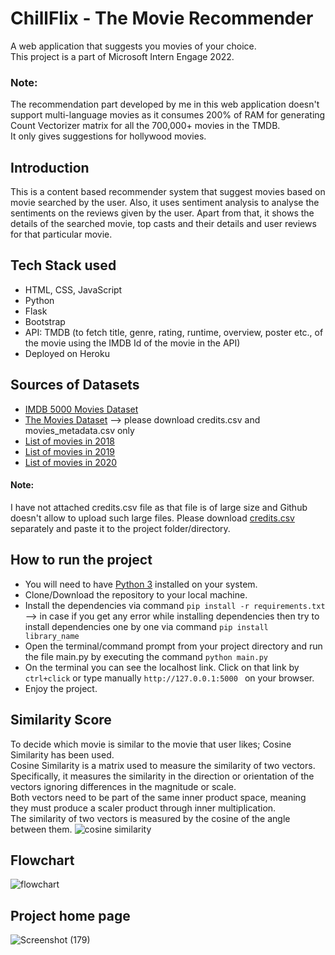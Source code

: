 # ChillFlix - The Movie Recommender
A web application that suggests you movies of your choice. </br>
This project is a part of Microsoft Intern Engage 2022.</br>
### Note:
The recommendation part developed by me in this web application doesn't support multi-language movies as it consumes 200% of RAM for generating Count Vectorizer matrix for all the 700,000+ movies in the TMDB. </br>
It only gives suggestions for hollywood movies.

## Introduction
This is a content based recommender system that suggest movies based on movie searched by the user. Also, it uses sentiment analysis to analyse the sentiments on the reviews given by the user. Apart from that, it shows the details of the searched movie, top casts and their details and user reviews for that particular movie.

## Tech Stack used
* HTML, CSS, JavaScript
* Python
* Flask
* Bootstrap
* API: TMDB (to fetch title, genre, rating, runtime, overview, poster etc., of the movie using the IMDB Id of the movie in the API)
* Deployed on Heroku
 

 ## Sources of Datasets
* [IMDB 5000 Movies Dataset](https://www.kaggle.com/datasets/carolzhangdc/imdb-5000-movie-dataset)
* [The Movies Dataset](https://www.kaggle.com/datasets/rounakbanik/the-movies-dataset) --> please download credits.csv and movies_metadata.csv only
* [List of movies in 2018](https://en.wikipedia.org/wiki/List_of_American_films_of_2018)
* [List of movies in 2019](https://en.wikipedia.org/wiki/List_of_American_films_of_2019)
* [List of movies in 2020](https://en.wikipedia.org/wiki/List_of_American_films_of_2020)
#### Note:
I have not attached credits.csv file as that file is of large size and Github doesn't allow to upload such large files. Please download [credits.csv](https://www.kaggle.com/datasets/rounakbanik/the-movies-dataset?select=credits.csv) separately and paste it to the project folder/directory.

## How to run the project
* You will need to have [Python 3](https://www.python.org/downloads/) installed on your system.
* Clone/Download the repository to your local machine.
* Install the dependencies via command ```pip install -r requirements.txt``` --> in case if you get any error while installing dependencies then try to install dependencies one by one via command ```pip install library_name```
* Open the terminal/command prompt from your project directory and run the file main.py by executing the command ```python main.py```
* On the terminal you can see the localhost link. Click on that link by ```ctrl+click``` or type manually ```http://127.0.0.1:5000 ``` on your browser.
* Enjoy the project.

## Similarity Score
To decide which movie is similar to the movie that user likes; Cosine Similarity has been used. </br>
Cosine Similarity is a matrix used to measure the similarity of two vectors. Specifically, it measures the similarity in the direction or orientation of the vectors ignoring differences in the magnitude or scale.</br>
Both vectors need to be part of the same inner product space, meaning they must produce a scaler product through inner multiplication. </br>
The similarity of two vectors is measured by the cosine of the angle between them.
![cosine similarity](https://user-images.githubusercontent.com/92995593/170736683-80ef346e-7b08-4be7-8633-0e68a96b5db4.png)

## Flowchart
![flowchart](https://user-images.githubusercontent.com/92995593/170861295-cd6cc20d-fa5a-4474-b6f0-cdd598a3b470.png)


## Project home page
![Screenshot (179)](https://user-images.githubusercontent.com/92995593/170736780-5b732991-3339-4b6c-8d40-055e0fc3b995.png)

